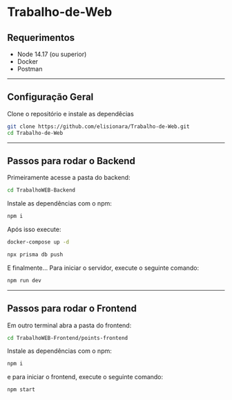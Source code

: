 # Trabalho-de-Web

## Requerimentos

* Node 14.17 (ou superior)
* Docker
* Postman

---

## Configuração Geral

Clone o repositório e instale as dependêcias

```bash
git clone https://github.com/elisionara/Trabalho-de-Web.git
cd Trabalho-de-Web
```

---

## Passos para rodar o Backend

Primeiramente acesse a pasta do backend:

```bash
cd TrabalhoWEB-Backend
```

Instale as dependências com o npm:

```bash
npm i
```

Após isso execute:

```bash
docker-compose up -d
```
```bash
npx prisma db push
```

E finalmente... Para iniciar o servidor, execute o seguinte comando:

```bash
npm run dev
```

---

## Passos para rodar o Frontend

Em outro terminal abra a pasta do frontend:

```bash
cd TrabalhoWEB-Frontend/points-frontend
```

Instale as dependências com o npm:

```bash
npm i
```

e para iniciar o frontend, execute o seguinte comando:

```bash
npm start
```
